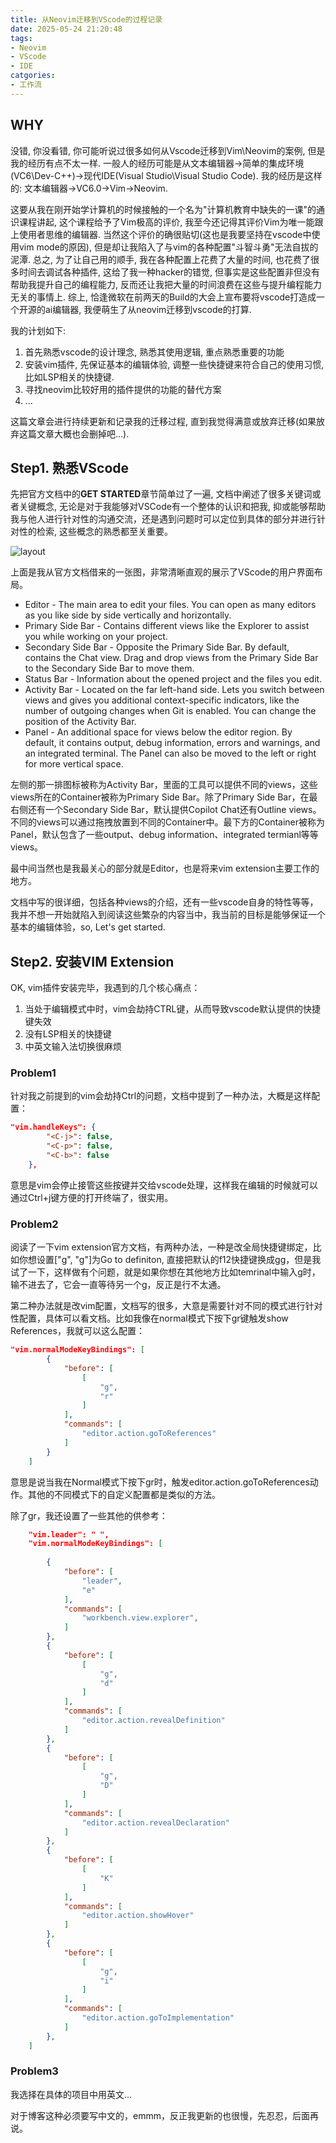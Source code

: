 ```yaml
---
title: 从Neovim迁移到VScode的过程记录
date: 2025-05-24 21:20:48
tags:
- Neovim
- VScode
- IDE
catgories:
- 工作流
---
```


## WHY

没错, 你没看错, 你可能听说过很多如何从Vscode迁移到Vim\Neovim的案例, 但是我的经历有点不太一样. 一般人的经历可能是从文本编辑器->简单的集成环境(VC6\Dev-C++)->现代IDE(Visual Studio\Visual Studio Code). 我的经历是这样的: 文本编辑器->VC6.0->Vim->Neovim.

这要从我在刚开始学计算机的时候接触的一个名为"计算机教育中缺失的一课"的通识课程讲起, 这个课程给予了Vim极高的评价, 我至今还记得其评价Vim为唯一能跟上使用者思维的编辑器. 当然这个评价的确很贴切(这也是我要坚持在vscode中使用vim mode的原因), 但是却让我陷入了与vim的各种配置"斗智斗勇"无法自拔的泥潭. 总之, 为了让自己用的顺手, 我在各种配置上花费了大量的时间, 也花费了很多时间去调试各种插件, 这给了我一种hacker的错觉, 但事实是这些配置非但没有帮助我提升自己的编程能力, 反而还让我把大量的时间浪费在这些与提升编程能力无关的事情上. 综上, 恰逢微软在前两天的Build的大会上宣布要将vscode打造成一个开源的ai编辑器, 我便萌生了从neovim迁移到vscode的打算.

我的计划如下:

1. 首先熟悉vscode的设计理念, 熟悉其使用逻辑, 重点熟悉重要的功能
2. 安装vim插件, 先保证基本的编辑体验, 调整一些快捷键来符合自己的使用习惯, 比如LSP相关的快捷键.
3. 寻找neovim比较好用的插件提供的功能的替代方案
4. ...

这篇文章会进行持续更新和记录我的迁移过程, 直到我觉得满意或放弃迁移(如果放弃这篇文章大概也会删掉吧...).

## Step1. 熟悉VScode

先把官方文档中的**GET STARTED**章节简单过了一遍, 文档中阐述了很多关键词或者关键概念, 无论是对于我能够对VSCode有一个整体的认识和把我, 抑或能够帮助我与他人进行针对性的沟通交流，还是遇到问题时可以定位到具体的部分并进行针对性的检索, 这些概念的熟悉都至关重要。

![layout](https://cdn.jsdelivr.net/gh/ryan1iu/ryan1iu.github.io@imgbk/images/20250528163039239.png)

上面是我从官方文档借来的一张图，非常清晰直观的展示了VScode的用户界面布局。

- Editor - The main area to edit your files. You can open as many editors as you like side by side vertically and horizontally.
- Primary Side Bar - Contains different views like the Explorer to assist you while working on your project.
- Secondary Side Bar - Opposite the Primary Side Bar. By default, contains the Chat view. Drag and drop views from the Primary Side Bar to the Secondary Side Bar to move them.
- Status Bar - Information about the opened project and the files you edit.
- Activity Bar - Located on the far left-hand side. Lets you switch between views and gives you additional context-specific indicators, like the number of outgoing changes when Git is enabled. You can change the position of the Activity Bar.
- Panel - An additional space for views below the editor region. By default, it contains output, debug information, errors and warnings, and an integrated terminal. The Panel can also be moved to the left or right for more vertical space.

左侧的那一排图标被称为Activity Bar，里面的工具可以提供不同的views，这些views所在的Container被称为Primary Side Bar。除了Primary Side Bar，在最右侧还有一个Secondary Side Bar，默认提供Copilot Chat还有Outline views。不同的views可以通过拖拽放置到不同的Container中。最下方的Container被称为Panel，默认包含了一些output、debug information、integrated termianl等等views。

最中间当然也是我最关心的部分就是Editor，也是将来vim extension主要工作的地方。

文档中写的很详细，包括各种views的介绍，还有一些vscode自身的特性等等，我并不想一开始就陷入到阅读这些繁杂的内容当中，我当前的目标是能够保证一个基本的编辑体验，so, Let's get started.

## Step2. 安装VIM Extension

OK, vim插件安装完毕，我遇到的几个核心痛点：

1. 当处于编辑模式中时，vim会劫持CTRL键，从而导致vscode默认提供的快捷键失效
2. 没有LSP相关的快捷键
3. 中英文输入法切换很麻烦

### Problem1

针对我之前提到的vim会劫持Ctrl的问题，文档中提到了一种办法，大概是这样配置：

```json
"vim.handleKeys": {
        "<C-j>": false,
        "<C-p>": false,
        "<C-b>": false
    },
```

意思是vim会停止接管这些按键并交给vscode处理，这样我在编辑的时候就可以通过Ctrl+j键方便的打开终端了，很实用。

### Problem2

阅读了一下vim extension官方文档，有两种办法，一种是改全局快捷键绑定，比如你想设置["g", "g"]为Go to definiton, 直接把默认的f12快捷键换成gg，但是我试了一下，这样做有个问题，就是如果你想在其他地方比如temrinal中输入g时，输不进去了，它会一直等待另一个g，反正是行不太通。

第二种办法就是改vim配置，文档写的很多，大意是需要针对不同的模式进行针对性配置，具体可以看文档。比如我像在normal模式下按下gr键触发show References，我就可以这么配置：

```json
"vim.normalModeKeyBindings": [
        {
            "before": [
                [
                    "g",
                    "r"
                ]
            ],
            "commands": [
                "editor.action.goToReferences"
            ]
        }
    ]
```

意思是说当我在Normal模式下按下gr时，触发editor.action.goToReferences动作。其他的不同模式下的自定义配置都是类似的方法。

除了gr，我还设置了一些其他的供参考：

```json
    "vim.leader": " ",
    "vim.normalModeKeyBindings": [
        
        {
            "before": [
                "leader",
                "e"
            ],
            "commands": [
                "workbench.view.explorer",
            ]
        },
        {
            "before": [
                [
                    "g",
                    "d"
                ]
            ],
            "commands": [
                "editor.action.revealDefinition"
            ]
        },
        {
            "before": [
                [
                    "g",
                    "D"
                ]
            ],
            "commands": [
                "editor.action.revealDeclaration"
            ]
        },
        {
            "before": [
                [
                    "K"
                ]
            ],
            "commands": [
                "editor.action.showHover"
            ]
        },
        {
            "before": [
                [
                    "g",
                    "i"
                ]
            ],
            "commands": [
                "editor.action.goToImplementation"
            ]
        },
    ]
```

### Problem3

我选择在具体的项目中用英文...

对于博客这种必须要写中文的，emmm，反正我更新的也很慢，先忍忍，后面再说。
